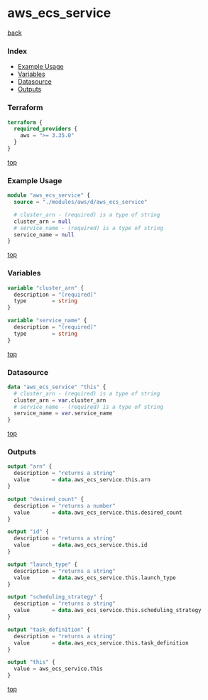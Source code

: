 # aws_ecs_service

[back](../aws.md)

### Index

- [Example Usage](#example-usage)
- [Variables](#variables)
- [Datasource](#datasource)
- [Outputs](#outputs)

### Terraform

```terraform
terraform {
  required_providers {
    aws = ">= 3.35.0"
  }
}
```

[top](#index)

### Example Usage

```terraform
module "aws_ecs_service" {
  source = "./modules/aws/d/aws_ecs_service"

  # cluster_arn - (required) is a type of string
  cluster_arn = null
  # service_name - (required) is a type of string
  service_name = null
}
```

[top](#index)

### Variables

```terraform
variable "cluster_arn" {
  description = "(required)"
  type        = string
}

variable "service_name" {
  description = "(required)"
  type        = string
}
```

[top](#index)

### Datasource

```terraform
data "aws_ecs_service" "this" {
  # cluster_arn - (required) is a type of string
  cluster_arn = var.cluster_arn
  # service_name - (required) is a type of string
  service_name = var.service_name
}
```

[top](#index)

### Outputs

```terraform
output "arn" {
  description = "returns a string"
  value       = data.aws_ecs_service.this.arn
}

output "desired_count" {
  description = "returns a number"
  value       = data.aws_ecs_service.this.desired_count
}

output "id" {
  description = "returns a string"
  value       = data.aws_ecs_service.this.id
}

output "launch_type" {
  description = "returns a string"
  value       = data.aws_ecs_service.this.launch_type
}

output "scheduling_strategy" {
  description = "returns a string"
  value       = data.aws_ecs_service.this.scheduling_strategy
}

output "task_definition" {
  description = "returns a string"
  value       = data.aws_ecs_service.this.task_definition
}

output "this" {
  value = aws_ecs_service.this
}
```

[top](#index)